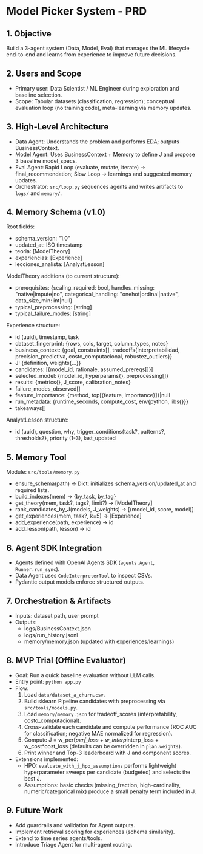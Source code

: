 # Model Picker System - PRD

## 1. Objective
Build a 3-agent system (Data, Model, Eval) that manages the ML lifecycle end-to-end and learns from experience to improve future decisions.

## 2. Users and Scope
- Primary user: Data Scientist / ML Engineer during exploration and baseline selection.
- Scope: Tabular datasets (classification, regression); conceptual evaluation loop (no training code), meta-learning via memory updates.

## 3. High-Level Architecture
- Data Agent: Understands the problem and performs EDA; outputs BusinessContext.
- Model Agent: Uses BusinessContext + Memory to define J and propose 3 baseline model_specs.
- Eval Agent: Rapid Loop (evaluate, mutate, iterate) → final_recommendation; Slow Loop → learnings and suggested memory updates.
- Orchestrator: `src/loop.py` sequences agents and writes artifacts to `logs/` and `memory/`.

## 4. Memory Schema (v1.0)
Root fields:
- schema_version: "1.0"
- updated_at: ISO timestamp
- teoria: [ModelTheory]
- experiencias: [Experience]
- lecciones_analista: [AnalystLesson]

ModelTheory additions (to current structure):
- prerequisites: {scaling_required: bool, handles_missing: "native|impute|no", categorical_handling: "onehot|ordinal|native", data_size_min: int|null}
- typical_preprocessing: [string]
- typical_failure_modes: [string]

Experience structure:
- id (uuid), timestamp, task
- dataset_fingerprint: {rows, cols, target, column_types, notes}
- business_context: {goal, constraints[], tradeoffs{interpretabilidad, precision_predictiva, costo_computacional, robustez_outliers}}
- J: {definition, weights{...}}
- candidates: [{model_id, rationale, assumed_prereqs[]}]
- selected_model: {model_id, hyperparams{}, preprocessing[]}
- results: {metrics{}, J_score, calibration_notes}
- failure_modes_observed[]
- feature_importance: {method, top[{feature, importance}]}|null
- run_metadata: {runtime_seconds, compute_cost, env{python, libs{}}}
- takeaways[]

AnalystLesson structure:
- id (uuid), question, why, trigger_conditions{task?, patterns?, thresholds?}, priority (1-3), last_updated

## 5. Memory Tool
Module: `src/tools/memory.py`
- ensure_schema(path) -> Dict: initializes schema_version/updated_at and required lists.
- build_indexes(mem) -> {by_task, by_tag}
- get_theory(mem, task?, tags?, limit?) -> [ModelTheory]
- rank_candidates_by_J(models, J_weights) -> [(model_id, score, model)]
- get_experiences(mem, task?, k=5) -> [Experience]
- add_experience(path, experience) -> id
- add_lesson(path, lesson) -> id

## 6. Agent SDK Integration
- Agents defined with OpenAI Agents SDK (`agents.Agent`, `Runner.run_sync`).
- Data Agent uses `CodeInterpreterTool` to inspect CSVs.
- Pydantic output models enforce structured outputs.

## 7. Orchestration & Artifacts
- Inputs: dataset path, user prompt
- Outputs:
  - logs/BusinessContext.json
  - logs/run_history.jsonl
  - memory/memory.json (updated with experiences/learnings)

## 8. MVP Trial (Offline Evaluator)
- Goal: Run a quick baseline evaluation without LLM calls.
- Entry point: `python app.py`
- Flow:
  1) Load `data/dataset_a_churn.csv`.
  2) Build sklearn Pipeline candidates with preprocessing via `src/tools/models.py`.
  3) Load `memory/memory.json` for tradeoff_scores (interpretability, costo_computacional).
  4) Cross-validate each candidate and compute performance (ROC AUC for classification; negative MAE normalized for regression).
  5) Compute J = w_perf*perf_loss + w_interp*interp_loss + w_cost*cost_loss (defaults can be overridden in `plan.weights`).
  6) Print winner and Top-3 leaderboard with J and component scores.
- Extensions implemented:
  - HPO: `evaluate_with_j_hpo_assumptions` performs lightweight hyperparameter sweeps per candidate (budgeted) and selects the best J.
  - Assumptions: basic checks (missing_fraction, high-cardinality, numeric/categorical mix) produce a small penalty term included in J.

## 9. Future Work
- Add guardrails and validation for Agent outputs.
- Implement retrieval scoring for experiences (schema similarity).
- Extend to time series agents/tools.
- Introduce Triage Agent for multi-agent routing.
